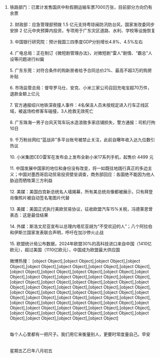 1. 铁路部门：已累计发售国庆中秋假期运输车票7000万张，目前部分方向仍有余票 </br></br> 2. 财政部：应急管理部预拨 1.5 亿元支持粤琼闽防汛防台风，国家发改委同步安排 2 亿元中央预算内投资，专项用于广东灾区道路、水利、学校等设施恢复 </br></br> 3. 中国银行研究院：预计我国三四季度GDP分别增长4.8%、4.5%左右 </br></br> 4. 广电总局：正在制订《微短剧管理办法》，对微短剧“雷人”剧情、“霸总”人设等问题进行纠偏 </br></br> 5. 广东东莞：对符合条件的购新房者给予合同总价2%、最高不超3万的购房补贴 </br></br> 6. 市场监管总局：督导罗马仕、安克、小米三家公司召回充电宝超70万件，退款金额上亿元 </br></br> 7. 官方通报绍兴地铁深夜撞人事件：4名保洁人员未按规定进入行车正线区域，被返场检修客车碰撞，3人抢救无效死亡 </br></br> 8. 广东珠海一男子台风天驾车玩水造浪致多家店铺损失，警方通报：司机行拘10日 </br></br> 9. 千万粉丝网红“蓝战非”多平台账号被禁止关注，此前自曝年收入达九位数引热议 </br></br> 10. 小米集团CEO雷军在发布会上发布全新小米17系列手机，起售价 4499 元 </br></br> 11. 中国发展中国家的地位和身份没有改变，将一如既往地践行真正的多边主义；中国对墨西哥启动贸易投资壁垒调查，商务部回应：各国绝不能因为他人胁迫而牺牲第三方利益 </br></br> 12. 美媒：美国白宫新总统名人墙揭幕，所有美总统肖像都被展示，只有拜登肖像照片被自动签名笔图片代替 </br></br> 13. 美媒：美国正式执行美欧贸易协议，征收欧盟汽车15%关税，冯德莱恩曾表态：这是最佳结果 </br></br> 14. 外媒：斯洛文尼亚宣布以总理内塔尼亚胡为“不受欢迎的人”；八个阿拉伯和伊斯兰国家发表联合声明，呼吁在加沙停火止战 </br></br> 15. 欧盟统计局公布数据，2024年欧盟30%的高科技进口来自中国（1410亿欧元），超过美国（1110亿欧元），中国成为欧盟最大供应国 </br></br> 微博热搜： [object Object],[object Object],[object Object],[object Object],[object Object],[object Object],[object Object],[object Object],[object Object],[object Object],[object Object],[object Object],[object Object],[object Object],[object Object],[object Object],[object Object],[object Object],[object Object],[object Object],[object Object],[object Object],[object Object],[object Object],[object Object],[object Object],[object Object],[object Object],[object Object],[object Object],[object Object],[object Object],[object Object],[object Object],[object Object],[object Object],[object Object],[object Object],[object Object],[object Object],[object Object],[object Object],[object Object],[object Object],[object Object],[object Object],[object Object],[object Object],[object Object],[object Object],[object Object],[object Object]</br></br></br>每个人心里都有一把尺子。我们用它来衡量别人，更要时常度量自己。早安</br></br></br>星期五乙巳年八月初五